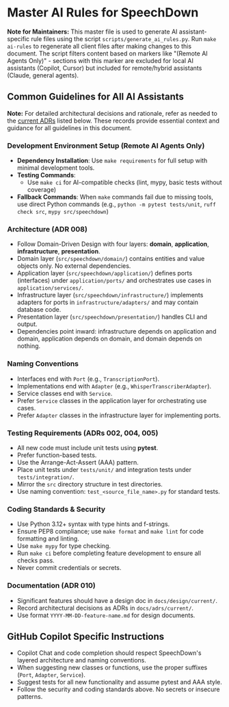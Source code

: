 # Master AI Rules for SpeechDown

<!-- MAINTAINER NOTE START -->
**Note for Maintainers:** This master file is used to generate AI assistant-specific rule files using the script `scripts/generate_ai_rules.py`. Run `make ai-rules` to regenerate all client files after making changes to this document. The script filters content based on markers like "(Remote AI Agents Only)" - sections with this marker are excluded for local AI assistants (Copilot, Cursor) but included for remote/hybrid assistants (Claude, general agents).
<!-- MAINTAINER NOTE END -->

## Common Guidelines for All AI Assistants

**Note:** For detailed architectural decisions and rationale, refer as needed to the [current ADRs](../../adrs/current/) listed below. These records provide essential context and guidance for all guidelines in this document.

### Development Environment Setup (Remote AI Agents Only)
- **Dependency Installation**: Use `make requirements` for full setup with minimal development tools.
- **Testing Commands**: 
  - Use `make ci` for AI-compatible checks (lint, mypy, basic tests without coverage)
- **Fallback Commands**: When `make` commands fail due to missing tools, use direct Python commands (e.g., `python -m pytest tests/unit`, `ruff check src`, `mypy src/speechdown`)

### Architecture (ADR 008)
- Follow Domain-Driven Design with four layers: **domain**, **application**, **infrastructure**, **presentation**.
- Domain layer (`src/speechdown/domain/`) contains entities and value objects only. No external dependencies.
- Application layer (`src/speechdown/application/`) defines ports (interfaces) under `application/ports/` and orchestrates use cases in `application/services/`.
- Infrastructure layer (`src/speechdown/infrastructure/`) implements adapters for ports in `infrastructure/adapters/` and may contain database code.
- Presentation layer (`src/speechdown/presentation/`) handles CLI and output.
- Dependencies point inward: infrastructure depends on application and domain, application depends on domain, and domain depends on nothing.

### Naming Conventions
- Interfaces end with `Port` (e.g., `TranscriptionPort`).
- Implementations end with `Adapter` (e.g., `WhisperTranscriberAdapter`).
- Service classes end with `Service`.
- Prefer `Service` classes in the application layer for orchestrating use cases.
- Prefer `Adapter` classes in the infrastructure layer for implementing ports.

### Testing Requirements (ADRs 002, 004, 005)
- All new code must include unit tests using **pytest**.
- Prefer function-based tests.
- Use the Arrange-Act-Assert (AAA) pattern.
- Place unit tests under `tests/unit/` and integration tests under `tests/integration/`.
- Mirror the `src` directory structure in test directories.
- Use naming convention: `test_<source_file_name>.py` for standard tests.

### Coding Standards & Security
- Use Python 3.12+ syntax with type hints and f-strings.
- Ensure PEP8 compliance; use `make format` and `make lint` for code formatting and linting.
- Use `make mypy` for type checking.
- Run `make ci` before completing feature development to ensure all checks pass.
- Never commit credentials or secrets.

### Documentation (ADR 010)
- Significant features should have a design doc in `docs/design/current/`.
- Record architectural decisions as ADRs in `docs/adrs/current/`.
- Use format `YYYY-MM-DD-feature-name.md` for design documents.

## GitHub Copilot Specific Instructions
- Copilot Chat and code completion should respect SpeechDown's layered architecture and naming conventions.
- When suggesting new classes or functions, use the proper suffixes (`Port`, `Adapter`, `Service`).
- Suggest tests for all new functionality and assume pytest and AAA style.
- Follow the security and coding standards above. No secrets or insecure patterns.
